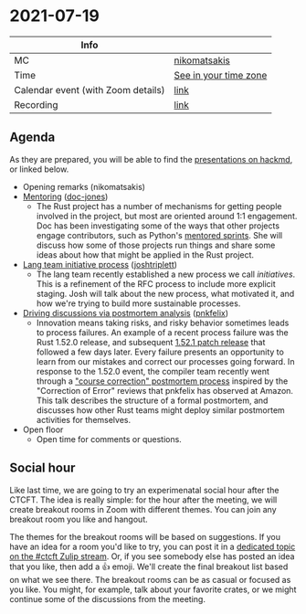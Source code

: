 # 2021-07-19

| Info                               |                                      |
| ---------------------------------- | ------------------------------------ |
| MC                                 | [nikomatsakis]                       |
| Time                               | [See in your time zone]              |
| Calendar event (with Zoom details) | [link][cal]                          |
| Recording                          | [link](https://youtu.be/9CEgmlfCVa0) |

[see in your time zone]: https://everytimezone.com/s/0b504718
[cal]: https://calendar.google.com/event?action=TEMPLATE&tmeid=MmNqaGg4Y3U1c3IzMXNrdHY3bWYydmwzZm8gN24wdnZvcWZlMGtibms2aTA0dWl1NTJ0MzBAZw&tmsrc=7n0vvoqfe0kbnk6i04uiu52t30%40group.calendar.google.com

## Agenda

As they are prepared, you will be able to find the [presentations on hackmd](https://hackmd.io/@rust-ctcft?tags=%5B%222021-07-19%22%5D), or linked below.

- Opening remarks (nikomatsakis)
- [Mentoring](https://hackmd.io/@rust-ctcft/BywLCHqpd#/) ([doc-jones])
  - The Rust project has a number of mechanisms for getting people involved in the project, but most are oriented around 1:1 engagement. Doc has been investigating some of the ways that other projects engage contributors, such as Python's [mentored sprints](https://www.mentored-sprints.dev/). She will discuss how some of those projects run things and share some ideas about how that might be applied in the Rust project.
- [Lang team initiative process](https://hackmd.io/@rust-ctcft/H1ZV1U5pd#/) ([joshtriplett])
  - The lang team recently established a new process we call _initiatives_. This is a refinement of the RFC process to include more explicit staging. Josh will talk about the new process, what motivated it, and how we're trying to build more sustainable processes.
- [Driving discussions via postmortem analysis](https://hackmd.io/@rust-ctcft/SJOd3Sqad#/) ([pnkfelix])
  - Innovation means taking risks, and risky behavior sometimes leads to process failures. An example of a recent process failure was the Rust 1.52.0 release, and subsequent [1.52.1 patch release][] that followed a few days later. Every failure presents an opportunity to learn from our mistakes and correct our processes going forward. In response to the 1.52.0 event, the compiler team recently went through a ["course correction" postmortem process][fingerprint coe] inspired by the "Correction of Error" reviews that pnkfelix has observed at Amazon. This talk describes the structure of a formal postmortem, and discusses how other Rust teams might deploy similar postmortem activities for themselves.
- Open floor
  - Open time for comments or questions.

[1.52.1 patch release]: https://blog.rust-lang.org/2021/05/10/Rust-1.52.1.html
[fingerprint coe]: https://hackmd.io/DhKzaRUgTVGSmhW8Mj0c8A

## Social hour

Like last time, we are going to try an experimenatal social hour after the CTCFT. The idea is really simple: for the hour after the meeting, we will create breakout rooms in Zoom with different themes. You can join any breakout room you like and hangout.

The themes for the breakout rooms will be based on suggestions. If you have an idea for a room you'd like to try, you can post it in a [dedicated topic on the #ctcft Zulip stream](https://rust-lang.zulipchat.com/#narrow/stream/286036-ctcft/topic/social.20hour.202021-06-21). Or, if you see somebody else has posted an idea that you like, then add a 👍 emoji. We'll create the final breakout list based on what we see there. The breakout rooms can be as casual or focused as you like. You might, for example, talk about your favorite crates, or we might continue some of the discussions from the meeting.

[ctcft calendar]: https://calendar.google.com/calendar/embed?src=7n0vvoqfe0kbnk6i04uiu52t30%40group.calendar.google.com
[nikomatsakis]: https://github.com/nikomatsakis/
[rylev]: https://github.com/rylev/
[m-ou-se]: https://github.com/m-ou-se/
[pnkfelix]: https://github.com/pnkfelix/
[wesleywiser]: https://github.com/wesleywiser/
[yaahc]: https://github.com/yaahc/
[doc-jones]: https://github.com/doc-jones/
[joshtriplett]: https://github.com/joshtriplett/
